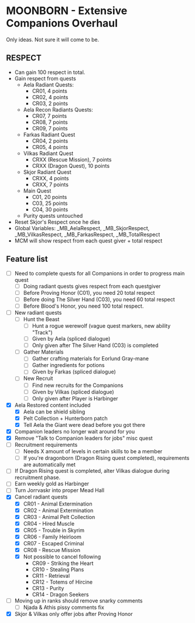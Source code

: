 # MOONBORN - Extensive Companions Overhaul

Only ideas. Not sure it will come to be.

## RESPECT
- Can gain 100 respect in total.
- Gain respect from quests
  - Aela Radiant Quests:
    - CR01, 4 points
    - CR02, 4 points
    - CR03, 2 points
  - Aela Recon Radiants Quests:
    - CR07, 7 points
    - CR08, 7 points
    - CR09, 7 points
  - Farkas Radiant Quest
    - CR04, 2 points
    - CR05, 4 points
  - Vilkas Radiant Quest
    - CRXX (Rescue Mission), 7 points
    - CRXX (Dragon Quest), 10 points
  - Skjor Radiant Quest
    - CRXX, 4 points
    - CRXX, 7 points
  - Main Quest
    - C01, 20 points
    - C03, 25 points
    - C04, 30 points
  - Purity quests untouched
- Reset Skjor's Respect once he dies
- Global Variables: _MB_AelaRespect, _MB_SkjorRespect, _MB_VilkasRespect, _MB_FarkasRespect, _MB_TotalRespect
- MCM will show respect from each quest giver + total respect

## Feature list
- [ ] Need to complete quests for all Companions in order to progress main quest
  - [ ] Doing radiant quests gives respect from each questgiver
  - [ ] Before Proving Honor (C01), you need 20 total respect
  - [ ] Before doing The Silver Hand (C03), you need 60 total respect
  - [ ] Before Blood's Honor, you need 100 total respect. 
- [ ] New radiant quests
  - [ ] Hunt the Beast
    - [ ] Hunt a rogue werewolf (vague quest markers, new ability "Track")
    - [ ] Given by Aela (spliced dialogue)
    - [ ] Only given after The Silver Hand (C03) is completed 
  - [ ] Gather Materials
    - [ ] Gather crafting materials for Eorlund Gray-mane
    - [ ] Gather ingredients for potions
    - [ ] Given by Farkas (spliced dialogue)
  - [ ] New Recruit
    - [ ] Find new recruits for the Companions
    - [ ] Given by Vilkas (spliced dialogue)
    - [ ] Only given after Player is Harbinger
- [x] Aela Restored content included
  - [x] Aela can be shield sibling
  - [x] Pelt Collection + Hunterborn patch
  - [x] Tell Aela the Giant were dead before you got there
- [x] Companion leaders no longer wait around for you
- [x] Remove "Talk to Companion leaders for jobs" misc quest
- [ ] Recruitment requirements
  - [ ] Needs X amount of levels in certain skills to be a member
  - [ ] If you're dragonborn (Dragon Rising quest completed), requirements are automatically met
- [ ] If Dragon Rising quest is completed, alter Vilkas dialogue during recruitment phase.
- [ ] Earn weekly gold as Harbinger
- [ ] Turn Jorrvaskr into proper Mead Hall
- [x] Cancel radiant quests
    - [x] CR01 - Animal Extermination
    - [x] CR02 - Animal Extermination
    - [x] CR03 - Animal Pelt Collection
    - [x] CR04 - Hired Muscle
    - [x] CR05 - Trouble in Skyrim
    - [x] CR06 - Family Heirloom
    - [x] CR07 - Escaped Criminal
    - [x] CR08 - Rescue Mission
    - [x] Not possible to cancel following
        - CR09 - Striking the Heart
        - CR10 - Stealing Plans
        - CR11 - Retrieval
        - CR12 - Totems of Hircine
        - CR13 - Purity
        - CR14 - Dragon Seekers
- [ ] Moving up in ranks should remove snarky comments
  - [ ] Njada & Athis pissy comments fix
- [x] Skjor & Vilkas only offer jobs after Proving Honor
